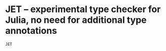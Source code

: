 # JET – experimental type checker for Julia, no need for additional type annotations

```@docs
JET
```
